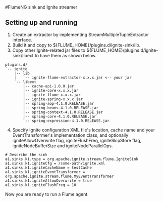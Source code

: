 #FlumeNG sink and Ignite streamer

## Setting up and running

1. Create an extractor by implementing StreamMultipleTupleExtractor interface.
2. Build it and copy to ${FLUME_HOME}/plugins.d/ignite-sink/lib.
3. Copy other Ignite-related jar files to ${FLUME_HOME}/plugins.d/ignite-sink/libext to have them as shown below.

```
plugins.d/
`-- ignite
    |-- lib
    |   `-- ignite-flume-extractor-x.x.x.jar <-- your jar
    `-- libext
        |-- cache-api-1.0.0.jar
        |-- ignite-core-x.x.x.jar
        |-- ignite-flume-x.x.x.jar
        |-- ignite-spring-x.x.x.jar
        |-- spring-aop-4.1.0.RELEASE.jar
        |-- spring-beans-4.1.0.RELEASE.jar
        |-- spring-context-4.1.0.RELEASE.jar
        |-- spring-core-4.1.0.RELEASE.jar
        `-- spring-expression-4.1.0.RELEASE.jar
```

4. Specify Ignite configuration XML file's location, cache name and your EventTransformer's implementation class,
and optionally igniteAllowOverwrite flag, igniteFlushFreq, igniteSkipStore flag, igniteNodeBufferSize and igniteNodeParallelOps.

```
# Describe the sink
a1.sinks.k1.type = org.apache.ignite.stream.flume.IgniteSink
a1.sinks.k1.igniteCfg = /some-path/ignite.xml
a1.sinks.k1.igniteCacheName = testCache
a1.sinks.k1.igniteEventTransformer = org.apache.ignite.stream.flume.MyEventTransformer
a1.sinks.k1.igniteAllowOverwrite = true
a1.sinks.k1.igniteFlushFreq = 10
```

Now you are ready to run a Flume agent.
